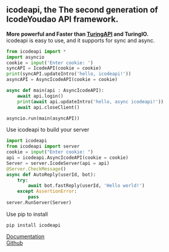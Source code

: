 ## icodeapi, the The second generation of IcodeYoudao API framework.  
**More powerful and Faster than [TuringAPI](https://github.com/xbzstudio/TuringAPI) and TuringIO.**  
icodeapi is easy to use, and it supports for sync and async.  
```python
from icodeapi import *
import asyncio
cookie = input('Enter cookie: ')
syncAPI = IcodeAPI(cookie = cookie)
print(syncAPI.updateIntro('hello, icodeapi!'))
asyncAPI = AsyncIcodeAPI(cookie = cookie)

async def main(api : AsyncIcodeAPI):
    await api.login()
    print(await api.updateIntro('hello, async icodeapi!'))
    await api.closeClient()

asyncio.run(main(asyncAPI))
```  
Use icodeapi to build your server  
```python
import icodeapi
from icodeapi import server
cookie = input("Enter cookie: ")
api = icodeapi.AsyncIcodeAPI(cookie = cookie)
Server = server.IcodeServer(api = api)
@Server.CheckMessage()
async def AutoReply(userId, bot):
    try:
        await bot.fastReply(userId, 'Hello world!')
    except AssertionError:
        pass
server.RunServer(Server)
```  
Use pip to install  
```
pip install icodeapi
```  
[Documentation](https://xbz-studio.gitbook.io/icodeapi)  
[Github](https://github.com/xbzstudio/icodeapi)